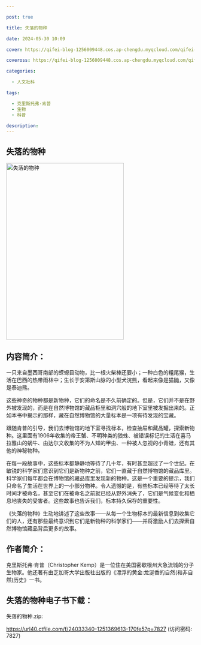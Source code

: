```yaml
---

post: true

title: 失落的物种

date: 2024-05-30 10:09

cover: https://qifei-blog-1256009448.cos.ap-chengdu.myqcloud.com/qifei-blog/64b8f9c41ddac507ccaad375.jpg

coveross: https://qifei-blog-1256009448.cos.ap-chengdu.myqcloud.com/qifei-blog/64b8f9c41ddac507ccaad375.jpg

categories:

  - 人文社科

tags:

  - 克里斯托弗·肯普
  - 生物
  - 科普

description:
---
```


## 失落的物种

<img alt="失落的物种" class="aligncenter loaded" data-was-processed="true" decoding="async" fetchpriority="high" height="471" src="https://qifei-blog-1256009448.cos.ap-chengdu.myqcloud.com/qifei-blog/64b8f9c41ddac507ccaad375.jpg" style="cursor: zoom-in;" width="314"/>

## 内容简介：

一只来自墨西哥南部的蝾螈目动物，比一根火柴棒还要小；一种白色的粗尾猴，生活在巴西的热带雨林中；生长于安第斯山脉的小型犬浣熊，看起来像是猫鼬，又像是泰迪熊。

这些神奇的物种都是新物种，它们的命名是不久前确定的。但是，它们并不是在野外被发现的，而是在自然博物馆的藏品柜里和洞穴般的地下室里被发掘出来的。正如本书中揭示的那样，藏在自然博物馆的大量标本是一项有待发现的宝藏。

跟随肯普的引导，我们去博物馆的地下室寻找标本，检查抽屉和藏品罐，探索新物种。这里面有1906年收集的帝王蟹、不明种类的狼蛛、被错误标记的生活在喜马拉雅山的蜗牛、由达尔文收集的不为人知的甲虫、一种被人忽视的小青蛙，还有其他的神秘物种。

在每一段故事中，这些标本都静静地等待了几十年，有时甚至超过了一个世纪。在敏锐的科学家们意识到它们是新物种之前，它们一直藏于自然博物馆的藏品库里。科学家们每年都会在博物馆的藏品库里发现新的物种。这是一个重要的提示，我们只命名了生活在世界上的一小部分物种。令人遗憾的是，有些标本已经等待了太长时间才被命名，甚至它们在被命名之前就已经从野外消失了，它们是气候变化和栖息地丧失的受害者。这些故事也告诉我们，标本持久保存的重要性。

《失落的物种》生动地讲述了这些故事——从每一个生物标本的最新信息到收集它们的人，还有那些最终意识到它们是新物种的科学家们——并将激励人们去探索自然博物馆藏品背后更多的故事。

## 作者简介：

克里斯托弗·肯普（Christopher Kemp）是一位住在美国密歇根州大急流城的分子生物家。他还著有由芝加哥大学出版社出版的《漂浮的黄金:龙涎香的自然(和非自然)历史》一书。

## 失落的物种电子书下载：

失落的物种.zip: 

https://url40.ctfile.com/f/24033340-1251369613-170fe5?p=7827 (访问密码: 7827)
